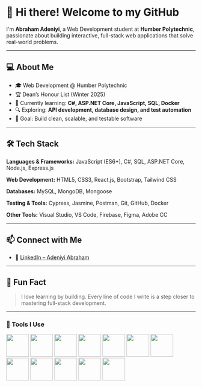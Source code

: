 # 👋 Hi there! Welcome to my GitHub  

I'm **Abraham Adeniyi**, a Web Development student at **Humber Polytechnic**, passionate about building interactive, full-stack web applications that solve real-world problems.  

---

## 💻 About Me  
- 🎓 Web Development @ Humber Polytechnic  
- 🏆 Dean’s Honour List (Winter 2025)  
- 🌱 Currently learning: **C#, ASP.NET Core, JavaScript, SQL, Docker**  
- 🔍 Exploring: **API development, database design, and test automation**  
- 🚀 Goal: Build clean, scalable, and testable software  

---

## 🛠️ Tech Stack  

**Languages & Frameworks:** JavaScript (ES6+), C#, SQL, ASP.NET Core, Node.js, Express.js  

**Web Development:** HTML5, CSS3, React.js, Bootstrap, Tailwind CSS  

**Databases:** MySQL, MongoDB, Mongoose  

**Testing & Tools:** Cypress, Jasmine, Postman, Git, GitHub, Docker  

**Other Tools:** Visual Studio, VS Code, Firebase, Figma, Adobe CC  

---

## 📫 Connect with Me  
- 💼 [LinkedIn – Adeniyi Abraham](https://www.linkedin.com/in/abraham-adeniyi/)  
<!-- - 🌐 [Portfolio Website](#) (Coming soon!) -->

---

## 🧠 Fun Fact  
> I love learning by building. Every line of code I write is a step closer to mastering full-stack development.

---

### 🔧 Tools I Use  
<img src="https://console.codeadam.ca/api/image/markdown" width="60"> <img src="https://console.codeadam.ca/api/image/github" width="60"> <img src="https://console.codeadam.ca/api/image/html" width="60"> <img src="https://console.codeadam.ca/api/image/css" width="60"> <img src="https://console.codeadam.ca/api/image/javascript" width="60"> <img src="https://console.codeadam.ca/api/image/git" width="60"> <img src="https://console.codeadam.ca/api/image/c#" width="60"> <img src="https://console.codeadam.ca/api/image/mysql" width="60"> <img src="https://console.codeadam.ca/api/image/nodejs" width="60"> <img src="https://console.codeadam.ca/api/image/docker" width="60"> <img src="https://console.codeadam.ca/api/image/mongo" width="60"> <img src="https://console.codeadam.ca/api/image/react" width="60">
